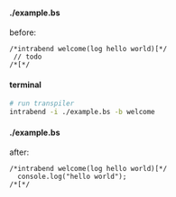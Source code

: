 #### ./example.bs
before:
```bs
/*intrabend welcome(log hello world)[*/
 // todo
/*[*/
```

#### terminal
```bash
# run transpiler
intrabend -i ./example.bs -b welcome
```

#### ./example.bs
after:
```bs
/*intrabend welcome(log hello world)[*/
  console.log("hello world");
/*[*/
```